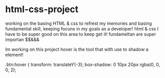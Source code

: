 # html-css-project

working on the basing HTML & css to refrest my memories and basing fundamental skill, keeping focuns in my goals as a developer!
html & css I have to be super good on this area to keep get it! fundameltan are super importan 
$$&&&

Im working on this project hover is the tool that with use to shadow a element!

.btn:hover {
  transform: translateY(-3);
  box-shadow: 0 10px 20px rgba(0, 0, 0, 2);
